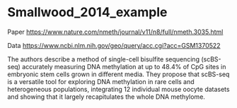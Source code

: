 # Smallwood_2014_example

Paper https://www.nature.com/nmeth/journal/v11/n8/full/nmeth.3035.html

Data https://www.ncbi.nlm.nih.gov/geo/query/acc.cgi?acc=GSM1370522

The authors describe a method of single-cell bisulfite sequencing (scBS-seq) accurately measuring DNA methylation at up to 48.4% of CpG sites in embryonic stem cells grown in different media. They propose that scBS-seq is a versatile tool for exploring DNA methylation in rare cells and heterogeneous populations, integrating 12 individual mouse oocyte datasets and showing that it largely recapitulates the whole DNA methylome.
